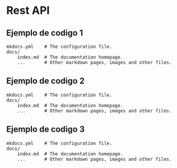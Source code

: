 # Rest API

## Ejemplo de codigo 1

    mkdocs.yml    # The configuration file.
    docs/
        index.md  # The documentation homepage.
        ...       # Other markdown pages, images and other files.

## Ejemplo de codigo 2

    mkdocs.yml    # The configuration file.
    docs/
        index.md  # The documentation homepage.
        ...       # Other markdown pages, images and other files.        


## Ejemplo de codigo 3

    mkdocs.yml    # The configuration file.
    docs/
        index.md  # The documentation homepage.
        ...       # Other markdown pages, images and other files.  